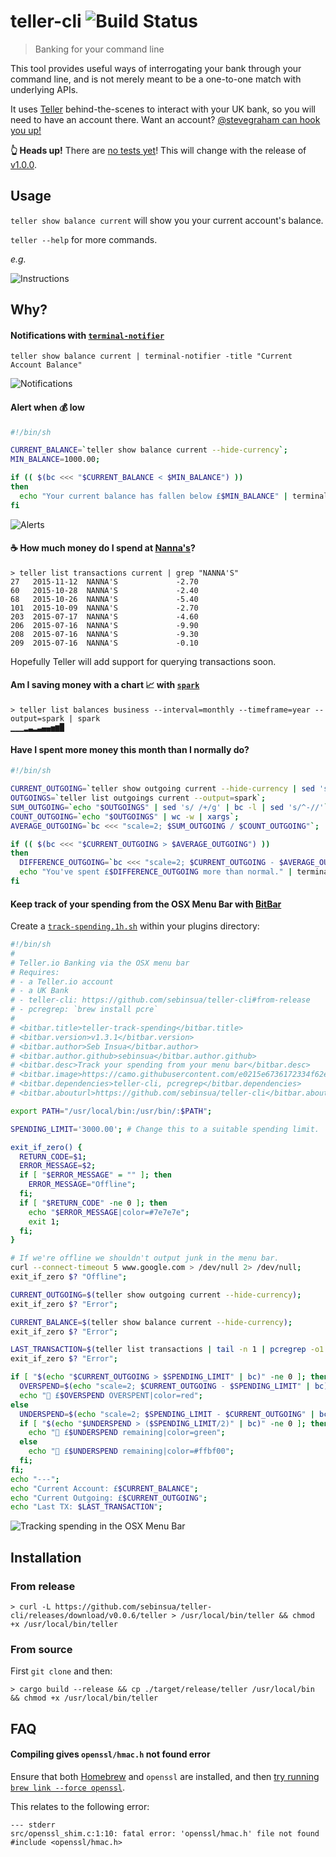 # teller-cli ![Build Status](https://img.shields.io/travis/sebinsua/teller-cli.svg)
> Banking for your command line

This tool provides useful ways of interrogating your bank through your command line, and is not merely meant to be a one-to-one match with underlying APIs.

It uses [Teller](http://teller.io) behind-the-scenes to interact with your UK bank, so you will need to have an account there. Want an account? [@stevegraham can hook you up!](https://twitter.com/stevegraham)

**:point_up_2: Heads up!** There are [no tests yet](https://github.com/sebinsua/teller-cli/issues/1)! This will change with the release of [v1.0.0](https://github.com/sebinsua/teller-cli/issues?q=is%3Aopen+is%3Aissue+milestone%3Av1.0.0).

## Usage

`teller show balance current` will show you your current account's balance.

`teller --help` for more commands.

*e.g.*

![Instructions](http://i.imgur.com/cvZRwev.png)

## Why?

#### Notifications with [`terminal-notifier`](https://github.com/julienXX/terminal-notifier)

`teller show balance current | terminal-notifier -title "Current Account Balance"`

![Notifications](http://i.imgur.com/RxCSig9.png)

#### Alert when :moneybag: low

```sh
#!/bin/sh

CURRENT_BALANCE=`teller show balance current --hide-currency`;
MIN_BALANCE=1000.00;

if (( $(bc <<< "$CURRENT_BALANCE < $MIN_BALANCE") ))
then
  echo "Your current balance has fallen below £$MIN_BALANCE" | terminal-notifier -title "💰 Alert" -subtitle "Current Balance is £$CURRENT_BALANCE";
fi
```

![Alerts](http://i.imgur.com/OXU5uyv.png)

#### :coffee: How much money do I spend at [Nanna's](http://www.nannasn1.com/)?

```
> teller list transactions current | grep "NANNA'S"
27   2015-11-12  NANNA'S             -2.70
60   2015-10-28  NANNA'S             -2.40
68   2015-10-26  NANNA'S             -5.40
101  2015-10-09  NANNA'S             -2.70
203  2015-07-17  NANNA'S             -4.60
206  2015-07-16  NANNA'S             -9.90
208  2015-07-16  NANNA'S             -9.30
209  2015-07-16  NANNA'S             -0.10
```

Hopefully Teller will add support for querying transactions soon.

#### Am I saving money with a chart :chart_with_upwards_trend: with [`spark`](https://github.com/holman/spark)

```
> teller list balances business --interval=monthly --timeframe=year --output=spark | spark
▁▁▁▂▃▂▃▄▄▅▆█
```

#### Have I spent more money this month than I normally do?

```sh
#!/bin/sh

CURRENT_OUTGOING=`teller show outgoing current --hide-currency | sed 's/^-//'`;
OUTGOINGS=`teller list outgoings current --output=spark`;
SUM_OUTGOING=`echo "$OUTGOINGS" | sed 's/ /+/g' | bc -l | sed 's/^-//'`;
COUNT_OUTGOING=`echo "$OUTGOINGS" | wc -w | xargs`;
AVERAGE_OUTGOING=`bc <<< "scale=2; $SUM_OUTGOING / $COUNT_OUTGOING"`;

if (( $(bc <<< "$CURRENT_OUTGOING > $AVERAGE_OUTGOING") ))
then
  DIFFERENCE_OUTGOING=`bc <<< "scale=2; $CURRENT_OUTGOING - $AVERAGE_OUTGOING"`;
  echo "You've spent £$DIFFERENCE_OUTGOING more than normal." | terminal-notifier -title "💰 Spending Alert" -subtitle "Current Outgoing is £$CURRENT_OUTGOING";
fi
```

#### Keep track of your spending from the OSX Menu Bar with [BitBar](https://github.com/matryer/bitbar)

Create a [`track-spending.1h.sh`](https://github.com/matryer/bitbar-plugins/blob/master/Finance/teller-track-spending.1h.sh) within your plugins directory:
```sh
#!/bin/sh
#
# Teller.io Banking via the OSX menu bar
# Requires:
# - a Teller.io account
# - a UK Bank
# - teller-cli: https://github.com/sebinsua/teller-cli#from-release
# - pcregrep: `brew install pcre`
#
# <bitbar.title>teller-track-spending</bitbar.title>
# <bitbar.version>v1.3.1</bitbar.version>
# <bitbar.author>Seb Insua</bitbar.author>
# <bitbar.author.github>sebinsua</bitbar.author.github>
# <bitbar.desc>Track your spending from your menu bar</bitbar.desc>
# <bitbar.image>https://camo.githubusercontent.com/e0215e6736172334f62effff36ff8df1ab38fed1/687474703a2f2f692e696d6775722e636f6d2f627638545a4c652e706e67</bitbar.image>
# <bitbar.dependencies>teller-cli, pcregrep</bitbar.dependencies>
# <bitbar.abouturl>https://github.com/sebinsua/teller-cli</bitbar.abouturl>

export PATH="/usr/local/bin:/usr/bin/:$PATH";

SPENDING_LIMIT='3000.00'; # Change this to a suitable spending limit.

exit_if_zero() {
  RETURN_CODE=$1;
  ERROR_MESSAGE=$2;
  if [ "$ERROR_MESSAGE" = "" ]; then
    ERROR_MESSAGE="Offline";
  fi;
  if [ "$RETURN_CODE" -ne 0 ]; then
    echo "$ERROR_MESSAGE|color=#7e7e7e";
    exit 1;
  fi;
}

# If we're offline we shouldn't output junk in the menu bar.
curl --connect-timeout 5 www.google.com > /dev/null 2> /dev/null;
exit_if_zero $? "Offline";

CURRENT_OUTGOING=$(teller show outgoing current --hide-currency);
exit_if_zero $? "Error";

CURRENT_BALANCE=$(teller show balance current --hide-currency);
exit_if_zero $? "Error";

LAST_TRANSACTION=$(teller list transactions | tail -n 1 | pcregrep -o1 "[0-9]+[ ]+(.*)");
exit_if_zero $? "Error";

if [ "$(echo "$CURRENT_OUTGOING > $SPENDING_LIMIT" | bc)" -ne 0 ]; then
  OVERSPEND=$(echo "scale=2; $CURRENT_OUTGOING - $SPENDING_LIMIT" | bc);
  echo "🚨 £$OVERSPEND OVERSPENT|color=red";
else
  UNDERSPEND=$(echo "scale=2; $SPENDING_LIMIT - $CURRENT_OUTGOING" | bc);
  if [ "$(echo "$UNDERSPEND > ($SPENDING_LIMIT/2)" | bc)" -ne 0 ]; then
    echo "🏦 £$UNDERSPEND remaining|color=green";
  else
    echo "🏦 £$UNDERSPEND remaining|color=#ffbf00";
  fi;
fi;
echo "---";
echo "Current Account: £$CURRENT_BALANCE";
echo "Current Outgoing: £$CURRENT_OUTGOING";
echo "Last TX: $LAST_TRANSACTION";
```

![Tracking spending in the OSX Menu Bar](http://i.imgur.com/bv8TZLe.png)

## Installation

### From release

```
> curl -L https://github.com/sebinsua/teller-cli/releases/download/v0.0.6/teller > /usr/local/bin/teller && chmod +x /usr/local/bin/teller
```

### From source

First `git clone` and then:

```
> cargo build --release && cp ./target/release/teller /usr/local/bin && chmod +x /usr/local/bin/teller
```

## FAQ

#### Compiling gives `openssl/hmac.h` not found error

Ensure that both [Homebrew](https://github.com/Homebrew/homebrew) and `openssl` are installed, and then [try running `brew link --force openssl`](https://github.com/sfackler/rust-openssl/issues/255).

This relates to the following error:

```
--- stderr
src/openssl_shim.c:1:10: fatal error: 'openssl/hmac.h' file not found
#include <openssl/hmac.h>
```
